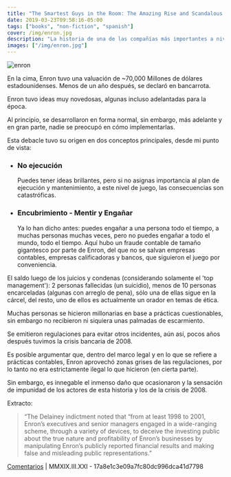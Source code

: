 ```yaml
---
title: "The Smartest Guys in the Room: The Amazing Rise and Scandalous Fall of Enron, Bethany McLean and Peter Elkind (2013)"
date: 2019-03-23T09:58:16-05:00
tags: ["books", "non-fiction", "spanish"]
cover: /img/enron.jpg
description: "La historia de una de las compañías más importantes a nivel global y cómo lograron evaporar todo su capital"
images: ["/img/enron.jpg"]
---
```


![enron](/img/enron.jpg#c)

En la cima, Enron tuvo una valuación de ~70,000 Millones de dólares estadounidenses. Menos de un año después, se declaró en bancarrota.

Enron tuvo ideas muy novedosas, algunas incluso adelantadas para la época.

Al principio, se desarrollaron en forma normal, sin embargo, más adelante y en gran parte, nadie se preocupó en cómo implementarlas.

Esta debacle tuvo su origen en dos conceptos principales, desde mi punto de vista:

- ### No ejecución

  Puedes tener ideas brillantes, pero si no asignas importancia al plan de ejecución y mantenimiento, a este nivel de juego, las consecuencias son catastróficas.

- ### Encubrimiento - Mentir y Engañar
  Ya lo han dicho antes: puedes engañar a una persona todo el tiempo, a muchas personas muchas veces, pero no puedes engañar a todo el mundo, todo el tiempo.
  Aquí hubo un fraude contable de tamaño gigantesco por parte de Enron, del que no se salvan empresas contables, empresas calificadoras y bancos, que siguieron el juego por conveniencia.

El saldo luego de los juicios y condenas (considerando solamente el 'top management'): 2 personas fallecidas (un suicidio), menos de 10 personas encarceladas (algunas con arreglo de pena), sólo una de ellas sigue en la cárcel, del resto, uno de ellos es actualmente un orador en temas de ética.

Muchas personas se hicieron millonarias en base a prácticas cuestionables, sin embargo no recibieron ni siquiera unas palmadas de escarmiento.

Se emitieron regulaciones para evitar otros incidentes, aún así, pocos años después tuvimos la crisis bancaria de 2008.

Es posible argumentar que, dentro del marco legal y en lo que se refiere a prácticas contables, Enron aprovechó zonas grises de las regulaciones, por lo tanto no era estrictamente ilegal lo que hicieron (en cierta parte).

Sin embargo, es innegable el inmenso daño que ocasionaron y la sensación de impunidad de los actores de esta historia y los de la crisis de 2008.

Extracto:

> “The Delainey indictment noted that “from at least 1998 to 2001, Enron’s executives and senior managers engaged in a wide-ranging scheme, through a variety of devices, to deceive the investing public about the true nature and profitability of Enron’s businesses by manipulating Enron’s publicly reported financial results and making false and misleading public representations.”

[Comentarios](https://mobile.twitter.com/search?q=https%3A%2F%2Fpardenotas.jbrio.net%2Fenron%2F) | MMXIX.III.XXI - 17a8e1c3e09a7fc80dc996dca41d7798
